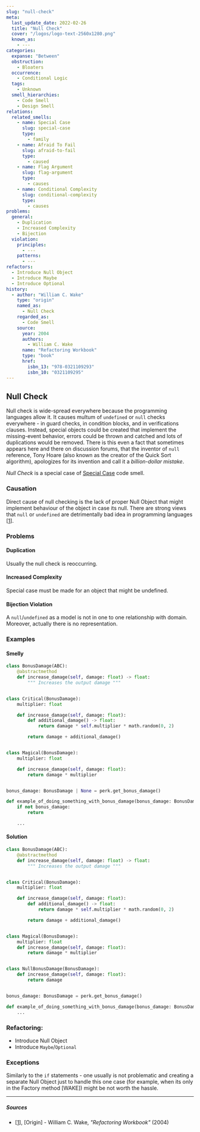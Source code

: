 ```yaml
---
slug: "null-check"
meta:
  last_update_date: 2022-02-26
  title: "Null Check"
  cover: "/logos/logo-text-2560x1280.png"
  known_as:
    - ---
categories:
  expanse: "Between"
  obstruction:
    - Bloaters
  occurrence:
    - Conditional Logic
  tags:
    - Unknown
  smell_hierarchies:
    - Code Smell
    - Design Smell
relations:
  related_smells:
    - name: Special Case
      slug: special-case
      type:
        - family
    - name: Afraid To Fail
      slug: afraid-to-fail
      type:
        - caused
    - name: Flag Argument
      slug: flag-argument
      type:
        - causes
    - name: Conditional Complexity
      slug: conditional-complexity
      type:
        - causes
problems:
  general:
    - Duplication
    - Increased Complexity
    - Bijection
  violation:
    principles:
      - ---
    patterns:
      - ---
refactors:
  - Introduce Null Object
  - Introduce Maybe
  - Introduce Optional
history:
  - author: "William C. Wake"
    type: "origin"
    named_as:
      - Null Check
    regarded_as:
      - Code Smell
    source:
      year: 2004
      authors:
        - William C. Wake
      name: "Refactoring Workbook"
      type: "book"
      href:
        isbn_13: "978-0321109293"
        isbn_10: "0321109295"
---
```


## Null Check

Null check is wide-spread everywhere because the programming languages allow it. It causes multum of `undefined` or `null` checks everywhere - in guard checks, in condition blocks, and in verifications clauses. Instead, special objects could be created that implement the missing-event behavior, errors could be thrown and catched and lots of duplications would be removed. There is this even a fact that sometimes appears here and there on discussion forums, that the inventor of `null` reference, Tony Hoare (also known as the creator of the Quick Sort algorithm), apologizes for its invention and call it a _billion-dollar mistake_.

_Null Check_ is a special case of [Special Case](./special-case.md) code smell.

### Causation

Direct cause of null checking is the lack of proper Null Object that might implement behaviour of the object in case its null. There are strong views that `null` or `undefined` are detrimentally bad idea in programming languages [[1](#sources)].

### Problems

#### **Duplication**

Usually the null check is reoccurring.

#### **Increased Complexity**

Special case must be made for an object that might be undefined.

#### **Bijection Violation**

A `null`/`undefined` as a model is not in one to one relationship with domain. Moreover, actually there is no representation.

### Examples

<div class="example-block">

#### Smelly

```py
class BonusDamage(ABC):
    @abstractmethod
    def increase_damage(self, damage: float) -> float:
        """ Increases the output damage """


class Critical(BonusDamage):
    multiplier: float

    def increase_damage(self, damage: float):
        def additional_damage() -> float:
            return damage * self.multiplier * math.random(0, 2)

        return damage + additional_damage()


class Magical(BonusDamage):
    multiplier: float

    def increase_damage(self, damage: float):
        return damage * multiplier


bonus_damage: BonusDamage | None = perk.get_bonus_damage()

def example_of_doing_something_with_bonus_damage(bonus_damage: BonusDamage | None) -> ... | None:
    if not bonus_damage:
        return

    ...
```

#### Solution

```py
class BonusDamage(ABC):
    @abstractmethod
    def increase_damage(self, damage: float) -> float:
        """ Increases the output damage """


class Critical(BonusDamage):
    multiplier: float

    def increase_damage(self, damage: float):
        def additional_damage() -> float:
            return damage * self.multiplier * math.random(0, 2)

        return damage + additional_damage()


class Magical(BonusDamage):
    multiplier: float
    def increase_damage(self, damage: float):
        return damage * multiplier


class NullBonusDamage(BonusDamage):
    def increase_damage(self, damage: float):
        return damage


bonus_damage: BonusDamage = perk.get_bonus_damage()

def example_of_doing_something_with_bonus_damage(bonus_damage: BonusDamage) -> ...:
    ...
```

</div>

### Refactoring:

- Introduce Null Object
- Introduce `Maybe`/`Optional`

### Exceptions

Similarly to the `if` statements - one usually is not problematic and creating a separate Null Object just to handle this one case (for example, when its only in the Factory method [WAKE]) might be not worth the hassle.

---

##### Sources

- [[1](#sources)], [Origin] - William C. Wake, _"Refactoring Workbook"_ (2004)
